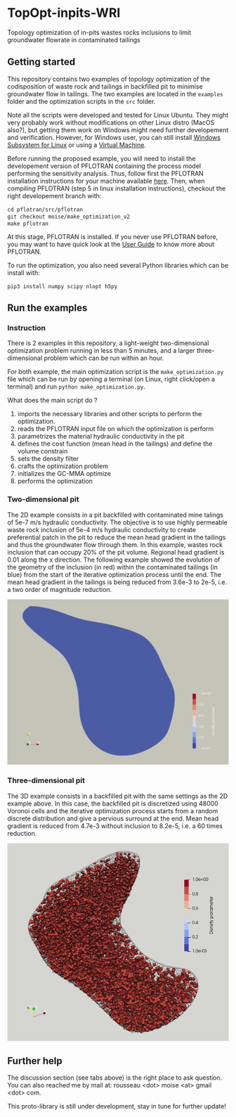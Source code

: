 # TopOpt-inpits-WRI
Topology optimization of in-pits wastes rocks inclusions to limit groundwater flowrate in contaminated tailings

## Getting started

This repository contains two examples of topology optimization of the codisposition of waste rock and tailings in backfilled pit to minimise groundwater flow in tailings.
The two examples are located in the `examples` folder and the optimization scripts in the `src` folder.

Note all the scripts were developed and tested for Linux Ubuntu. They might very probably work without modifications on other Linux distro (MacOS also?), but getting them work on Windows might need further developement and verification.
However, for Windows user, you can still install [Windows Subsystem for Linux](https://docs.microsoft.com/en-us/windows/wsl/install) or using a [Virtual Machine](https://www.virtualbox.org/wiki/Downloads).

Before running the proposed example, you will need to install the developement version of PFLOTRAN containing the process model performing the sensitivity analysis.
Thus, follow first the PFLOTRAN installation instructions for your machine available [here](http://doc-dev.pflotran.org/user_guide/how_to/installation/installation.html).
Then, when compiling PFLOTRAN (step 5 in linux installation instructions), checkout the right developement branch with:
```
cd pflotran/src/pflotran
git checkout moise/make_optimization_v2
make pflotran
```

At this stage, PFLOTRAN is installed.
If you never use PFLOTRAN before, you may want to have quick look at the [User Guide](http://doc-dev.pflotran.org/user_guide/user_guide.html) to know more about PFLOTRAN.

To run the optimization, you also need several Python libraries which can be install with:
```
pip3 install numpy scipy nlopt h5py
```


## Run the examples

### Instruction

There is 2 examples in this repository, a light-weight two-dimensional optimization problem running in less than 5 minutes, and a larger three-dimensional problem which can be run within an hour.

For both example, the main optimization script is the `make_optimization.py` file which can be run by opening a terminal (on Linux, right click/open a terminal) and run `python make_optimization.py`.

What does the main script do ?
1. imports the necessary libraries and other scripts to perform the optimization.
2. reads the PFLOTRAN input file on which the optimization is perform
3. parametrizes the material hydraulic conductivity in the pit
4. defines the cost function (mean head in the tailings) and define the volume constrain
5. sets the density filter
6. crafts the optimization problem
7. initializes the GC-MMA optimize
8. performs the optimization


### Two-dimensional pit

The 2D example consists in a pit backfilled with contaminated mine talings of 5e-7 m/s hydraulic conductivity.
The objective is to use highly permeable waste rock inclusion of 5e-4 m/s hydraulic conductivity to create preferential patch in the pit to reduce the mean head gradient in the tailings and thus the groundwater flow through them.
In this example, wastes rock inclusion  that can occupy 20% of the pit volume.
Regional head gradient is 0.01 along the x direction.
The following example showed the evolution of the geometry of the inclusion (in red) within the contaminated tailings (in blue) from the start of the iterative optimization process until the end.
The mean head gradient in the tailings is being reduced from 3.6e-3 to 2e-5, i.e. a two order of magnitude reduction.

![2D example](https://github.com/MoiseRousseau/TopOpt-inpits-WRI/blob/main/examples/2D_pit/results.gif)


### Three-dimensional pit

The 3D example consists in a backfilled pit with the same settings as the 2D example above.
In this case, the backfilled pit is discretized using 48000 Voronoi cells and the iterative optimization process starts from a random discrete distribution and give a pervious surround at the end.
Mean head gradient is reduced from 4.7e-3 without inclusion to 8.2e-5, i.e. a 60 times reduction.

![3D example](https://github.com/MoiseRousseau/TopOpt-inpits-WRI/blob/main/examples/3D_pit/results.gif)


## Further help

The discussion section (see tabs above) is the right place to ask question.
You can also reached me by mail at: rousseau \<dot\> moise \<at\> gmail \<dot\> com.

This proto-library is still under development, stay in tune for further update!
